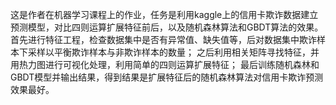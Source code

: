 这是作者在机器学习课程上的作业，任务是利用kaggle上的信用卡欺诈数据建立预测模型，对比四则运算扩展特征前后，以及随机森林算法和GBDT算法的效果。
首先进行特征工程，检查数据集中是否有异常值、缺失值等，后对数据集中欺诈样本下采样以平衡欺诈样本与非欺诈样本的数量；
之后利用相关矩阵寻找特征，并用热力图进行可视化处理，利用简单的四则运算扩展特征；
最后训练随机森林和GBDT模型并输出结果，得到结果是扩展特征后的随机森林算法对信用卡欺诈预测效果最好。
